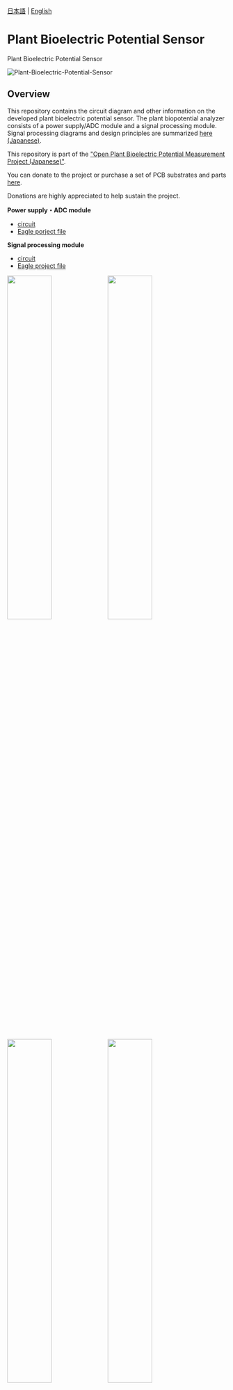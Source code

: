 [日本語](/) | [English](/README-en.md)

# Plant Bioelectric Potential Sensor

Plant Bioelectric Potential Sensor

![Plant-Bioelectric-Potential-Sensor](/images/Plant-Bioelectric-Potential-Sensor.JPG)

## Overview

This repository contains the circuit diagram and other information on the developed plant bioelectric potential sensor. The plant biopotential analyzer consists of a power supply/ADC module and a signal processing module.
Signal processing diagrams and design principles are summarized [here (Japanese)](https://docs.google.com/presentation/d/1Tm0e-mBNrTchN6YlGpvvomUZfy79yOtrTSNHG-l_jFg/edit#slide=id.g15184a93673_0_74).

This repository is part of the ["Open Plant Bioelectric Potential Measurement Project (Japanese)"](https://docs.google.com/presentation/d/1Tm0e-mBNrTchN6YlGpvvomUZfy79yOtrTSNHG-l_jFg/edit?usp=sharing).

You can donate to the project or purchase a set of PCB substrates and parts [here](https://kiyu-shop.booth.pm/items/4141049).

Donations are highly appreciated to help sustain the project.

**Power supply・ADC module**

- [circuit](https://github.com/kiyu-git/Plant-Bioelectric-Potential-Sensor/tree/main/Power%20and%20ADC%20Module/images)
- [Eagle porject file](https://github.com/kiyu-git/Plant-Bioelectric-Potential-Sensor/tree/main/Power%20and%20ADC%20Module/Eagle)

**Signal processing module**

- [circuit](https://github.com/kiyu-git/Plant-Bioelectric-Potential-Sensor/tree/main/Signal%20Processing%20Module/images)
- [Eagle project file](https://github.com/kiyu-git/Plant-Bioelectric-Potential-Sensor/tree/main/Signal%20Processing%20Module/Eagle)

<img src="./Power and ADC Module/images/circuit_power_module.png"  width="45%"/> <img src="./Signal Processing Module/images/circuit_sp_module.png"  width="45%"/>
<img src="./images/device_PCB.JPG"  width="45%"/> <img src="./images/device_modules.JPG"  width="45%"/>
<img src="./images/device_combine.jpeg"  width="45%"/> <img src="./images/device_with_box.JPG"  width="45%"/>

## Requirement

List of parts required for assembly of Plant Bioelectric Potential Sensor.

※ The part numbers differ depending on the version. If the LED on the board of the signal processing module is printed as LED2, please refer to [here](./archive/v1.0/README.md).

| Mearuement Module |       |                                   |                                                       |
| ----------------- | ----- | --------------------------------- | ----------------------------------------------------- |
| Part              | Value | Note                              | URL                                                   |
| C1                | 0.1u  |                                   |                                                       |
| C2                | 47p   |                                   |                                                       |
| C3                | 47p   |                                   |                                                       |
| C4                | 0.1u  |                                   |                                                       |
| C5                | 0.1u  |                                   |                                                       |
| IC1               |       | LM324                             | [ref.](https://akizukidenshi.com/catalog/g/gI-14055/) |
| IC2               |       | LT1167                            | [ref.](https://akizukidenshi.com/catalog/g/gI-02789/) |
| JP1               |       | 5 pinheader                       |                                                       |
| LED               |       | 3mm LED（red）                    |                                                       |
| R1                | 50k   | semi-fixed resistance             |                                                       |
| R2                | 10k   |                                   |                                                       |
| R3                | 1k    |                                   |                                                       |
| R4                | 10k   |                                   |                                                       |
| R5                | 10k   |                                   |                                                       |
| R6                | 100k  |                                   |                                                       |
| R7                | 68k   |                                   |                                                       |
| R8                | 10k   |                                   |                                                       |
| R9                | 1k    |                                   |                                                       |
| R10               | 10k   |                                   |                                                       |
| R11               | 10k   |                                   |                                                       |
| R12               | 1k    |                                   |                                                       |
| R13               | 10k   |                                   |                                                       |
| R14               | 100k  |                                   |                                                       |
| R15               | 4.7k  |                                   |                                                       |
| R16               | 50k   | double potentiometer              | [ref.](https://akizukidenshi.com/catalog/g/gP-12578/) |
| U1                |       | 3.5mm stereo mini jack MJ-354W-SG | [ref.](https://akizukidenshi.com/catalog/g/gC-15403/) |

| Power Supply Module |       |                                                                                                                                                    |                                                       |
| ------------------- | ----- | -------------------------------------------------------------------------------------------------------------------------------------------------- | ----------------------------------------------------- |
| Part                | Value | Note                                                                                                                                               | URL                                                   |
| C1                  | 47u   |                                                                                                                                                    |                                                       |
| C2                  | 0.1u  |                                                                                                                                                    |                                                       |
| C3                  | 47u   |                                                                                                                                                    |                                                       |
| C4                  | 47u   |                                                                                                                                                    |                                                       |
| C5                  | 0.1u  |                                                                                                                                                    |                                                       |
| DC1                 |       | IN 5v/ OUT ±5v DC-DC converter（MAU106）                                                                                                           | [参考](https://akizukidenshi.com/catalog/g/gM-04133/) |
| JP1                 |       | 5 pinheader                                                                                                                                        |                                                       |
| JP2                 |       | ※ not need                                                                                                                                         |                                                       |
| MODULE              |       | Arduino Nano, write [this sketch](https://github.com/kiyu-git/Plant-Bioelectric-Potential-Sensor/tree/main/Arduino%20Sketch/ADC_Serial_sender_1ch) |                                                       |
| R1                  | 10k   |                                                                                                                                                    |                                                       |
| R2                  | 10k   |                                                                                                                                                    |                                                       |

| Wire |       |                        |     |
| ---- | ----- | ---------------------- | --- |
| Part | Value | note                   | URL |
|      |       | 3.5mm stereo mini plug |     |
|      |       | wire（\*3）            |     |
|      |       | alligator clip（\*3）  |     |

### Box

Designed with 2mm acrylic thickness

## Usage

This repository is a part of ["Open Plant Bioelectric Potential Measurement Project."](https://docs.google.com/presentation/d/1Tm0e-mBNrTchN6YlGpvvomUZfy79yOtrTSNHG-l_jFg/edit?usp=sharing)

In combination with the following repositories associated with the project, it is possible to measure plant bioelectric potential.

- Plant Bioelectric Potential Sensor : https://github.com/kiyu-git/Plant-Bioelectric-Potential-Sensor
- Measurement Application : https://github.com/kiyu-git/-Arduino-Serial-Plot-Recorder
- Analyze Application : https://github.com/kiyu-git/Arduino-Sensor-Data-Viewer
- Automation of lighting : https://github.com/kiyu-git/Arduino-Python-Serial-Control-Example

For more information on measuring plant bioelectric potential, please click [here](https://docs.google.com/presentation/d/1Tm0e-mBNrTchN6YlGpvvomUZfy79yOtrTSNHG-l_jFg/edit#slide=id.g15184a93673_0_264).

Example of plant bioelectric potential measurement
![Plant-Bioelectric-Potential-Measurement](https://github.com/kiyu-git/Plant-Bioelectric-Potential-Sensor/raw/main/images/Plant-Bioelectric-Potential-Mearurement.jpeg)

## Reference

- Forest Symphony: [https://special.ycam.jp/interlab/projects/forestsymphony.html](https://special.ycam.jp/interlab/projects/forestsymphony.html)
- Pulsum-Plantae: [https://github.com/Lessnullvoid/Pulsum-Plantae](https://github.com/Lessnullvoid/Pulsum-Plantae)
- [and more...](https://docs.google.com/presentation/d/1Tm0e-mBNrTchN6YlGpvvomUZfy79yOtrTSNHG-l_jFg/edit#slide=id.g148acf8fd66_1_54)

## Donation

You can donate to the project from [here](https://kiyu-shop.booth.pm/items/4141049).

Donations are highly appreciated to help sustain the project.

## Author

If you have any question, please write [issues](https://github.com/kiyu-git/Plant-Bioelectric-Potential-Sensor/issues) or contact from twitter.

twitter: https://twitter.com/kyu_yukirinrin

website: https://untamable.work

## License

[GPL-3.0 license](https://github.com/kiyu-git/Plant-Bioelectric-Potential-Sensor/blob/main/LICENSE)

If you wish to use our works for commercial purposes, please contact us via twitter DM or our website.
